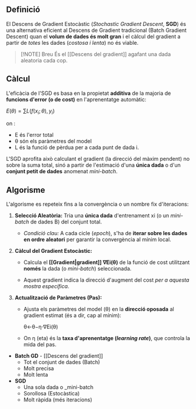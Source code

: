 ## Definició
El Descens de Gradient Estocàstic (_Stochastic Gradient Descent_, **SGD**) és una alternativa eficient al Descens de Gradient tradicional (Batch Gradient Descent) quan el **volum de dades és molt gran** i el càlcul del gradient a partir de _totes_ les dades (_costosa i lenta_) no és viable.


>[!NOTE] Breu
>És el [[Descens del gradient]] agafant una dada aleatoria cada cop.


## Càlcul
L'eficàcia de l'SGD es basa en la propietat **additiva** de la majoria de **funcions d'error (o de cost)** en l'aprenentatge automàtic:

$E(θ)= \sum L(f(x_i​; θ ),y_i​)$


on :
- E és l'error total
- θ són els paràmetres del model
- L és la funció de pèrdua per a cada punt de dada i.

L'SGD aprofita això calculant el gradient (la direcció del màxim pendent) no sobre la suma total, sinó a partir de l'estimació d'una **única dada** o d'un **conjunt petit de dades** anomenat _mini-batch_.

## Algorisme
L'algorisme es repeteix fins a la convergència o un nombre fix d'iteracions:

1. **Selecció Aleatòria:** Tria una **única dada** d'entrenament xi​ (o un _mini-batch_ de dades B) del conjunt total.
    
    - _Condició clau:_ A cada cicle (_epoch_), s'ha de **iterar sobre les dades en ordre aleatori** per garantir la convergència al mínim local.
    
2. **Càlcul del Gradient Estocàstic:**
    
    - Calcula el **[[Gradient|gradient]] ∇Ei​(θ)** de la funció de cost utilitzant **només** la dada (o _mini-batch_) seleccionada.
    
    - Aquest gradient indica la direcció d'augment del cost _per a aquesta mostra específica_.
    
3. **Actualització de Paràmetres (Pas):**
    
    - Ajusta els paràmetres del model (θ) en la **direcció oposada** al gradient estimat (és a dir, cap al mínim):
        
        θ←θ−η⋅∇Ei​(θ)
	    
    - On η (eta) és la **taxa d'aprenentatge (_learning rate_)**, que controla la mida del pas.

- **Batch GD** - [[Descens del gradient]]
	- Tot el conjunt de dades (Batch)
	- Molt precisa
	- Molt lenta
- **SGD** 
	- Una sola dada o _mini-batch
	- Sorollosa (Estocàstica)
	- Molt ràpida (més iteracions)